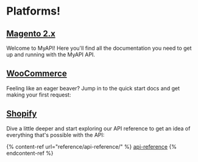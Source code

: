 # Platforms!

## [Magento 2.x](platforms/magento-2.x.md)

Welcome to MyAPI! Here you'll find all the documentation you need to get up and running with the MyAPI API.

## [WooCommerce](platforms/woocommerce.md)

Feeling like an eager beaver? Jump in to the quick start docs and get making your first request:

## [Shopify](platforms/shopify.md)

Dive a little deeper and start exploring our API reference to get an idea of everything that's possible with the API:

{% content-ref url="reference/api-reference/" %}
[api-reference](reference/api-reference/)
{% endcontent-ref %}
